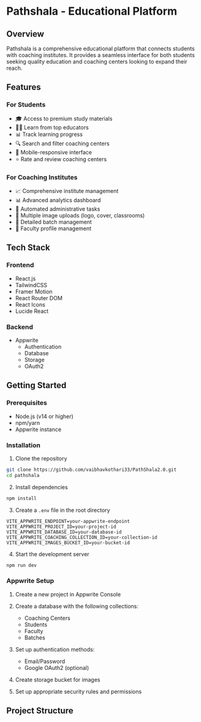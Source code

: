 # Pathshala - Educational Platform

## Overview
Pathshala is a comprehensive educational platform that connects students with coaching institutes. It provides a seamless interface for both students seeking quality education and coaching centers looking to expand their reach.

## Features

### For Students
- 🎓 Access to premium study materials
- 👨‍🏫 Learn from top educators
- 📊 Track learning progress
- 🔍 Search and filter coaching centers
- 📱 Mobile-responsive interface
- ⭐ Rate and review coaching centers

### For Coaching Institutes
- 📈 Comprehensive institute management
- 📊 Advanced analytics dashboard
- 🤖 Automated administrative tasks
- 📸 Multiple image uploads (logo, cover, classrooms)
- 📝 Detailed batch management
- 👥 Faculty profile management

## Tech Stack

### Frontend
- React.js
- TailwindCSS
- Framer Motion
- React Router DOM
- React Icons
- Lucide React

### Backend
- Appwrite
  - Authentication
  - Database
  - Storage
  - OAuth2

## Getting Started

### Prerequisites
- Node.js (v14 or higher)
- npm/yarn
- Appwrite instance

### Installation

1. Clone the repository
```bash
git clone https://github.com/vaibhavkothari33/PathShala2.0.git
cd pathshala
```

2. Install dependencies
```bash
npm install
```

3. Create a `.env` file in the root directory
```env
VITE_APPWRITE_ENDPOINT=your-appwrite-endpoint
VITE_APPWRITE_PROJECT_ID=your-project-id
VITE_APPWRITE_DATABASE_ID=your-database-id
VITE_APPWRITE_COACHING_COLLECTION_ID=your-collection-id
VITE_APPWRITE_IMAGES_BUCKET_ID=your-bucket-id
```

4. Start the development server
```bash
npm run dev
```

### Appwrite Setup

1. Create a new project in Appwrite Console
2. Create a database with the following collections:
   - Coaching Centers
   - Students
   - Faculty
   - Batches

3. Set up authentication methods:
   - Email/Password
   - Google OAuth2 (optional)

4. Create storage bucket for images

5. Set up appropriate security rules and permissions

## Project Structure
